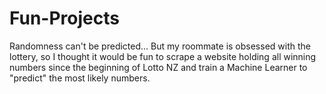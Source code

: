 # Fun-Projects
Randomness can't be predicted... But my roommate is obsessed with the lottery, so I thought it would be fun to scrape a website holding all winning numbers since the beginning 
of Lotto NZ and train a Machine Learner to "predict" the most likely numbers.
